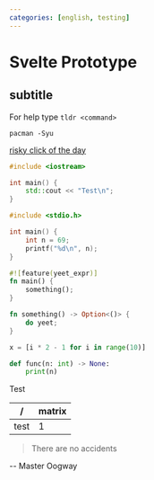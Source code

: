 ```yaml
---
categories: [english, testing]
---
```


# Svelte Prototype

## subtitle

For help type `tldr <command>`

`pacman -Syu`

[risky click of the day](https://youtu.be/hcaPRXx3EzA)

```cpp
#include <iostream>

int main() {
    std::cout << "Test\n";
}
```

```c
#include <stdio.h>

int main() {
    int n = 69;
    printf("%d\n", n);
}
```

```rs
#![feature(yeet_expr)]
fn main() {
    something();
}

fn something() -> Option<()> {
    do yeet;
}
```

```py
x = [i * 2 - 1 for i in range(10)]

def func(n: int) -> None:
    print(n)
```

Test

| /    | matrix |
| ---- | ------ |
| test | 1      |

> There are no accidents

-- Master Oogway
